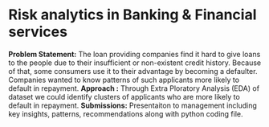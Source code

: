 # Risk analytics in Banking & Financial services
**Problem Statement:** The loan providing companies find it hard to give loans to the people due to their insufficient or non-existent credit history. Because of that, some consumers use it to their advantage by becoming a defaulter. Companies wanted to know patterns of such applicants more likely to default in repayment.
**Approach :** Through Extra Ploratory Analysis (EDA) of dataset we could identify clusters of applicants who are more likely to default in repayment.
**Submissions:** Presentaiton to management including key insights, patterns, recommendations along with python coding file.
